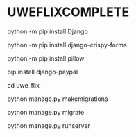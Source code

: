 # UWEFLIXCOMPLETE

python -m pip install Django

python -m pip install django-crispy-forms

python -m pip install pillow

pip install django-paypal

cd uwe_flix

python manage.py makemigrations

python manage.py migrate

python manage.py runserver


